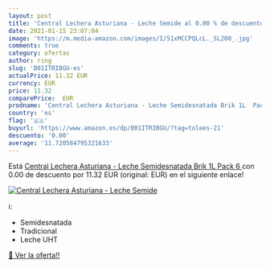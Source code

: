 ```yaml
---
layout: post
title: 'Central Lechera Asturiana - Leche Semide al 0.00 % de descuento'
date: 2021-01-15 23:07:04
image: 'https://m.media-amazon.com/images/I/51xMCCPQLcL._SL200_.jpg'
comments: true
category: ofertas
author: ring
slug: 'B01ITRIBGU-es'
actualPrice: 11.32 EUR
currency: EUR
price: 11.32
comparePrice:  EUR
prodname: 'Central Lechera Asturiana - Leche Semidesnatada Brik 1L  Pack 6 '
country: 'es'
flag: '🇪🇸'
buyurl: 'https://www.amazon.es/dp/B01ITRIBGU/?tag=tolees-21'
descuento: '0.00'
average: '11.720584795321633'
---
```


Está [Central Lechera Asturiana - Leche Semidesnatada Brik 1L  Pack 6 ](https://www.amazon.es/dp/B01ITRIBGU/?tag=tolees-21) con 0.00 de descuento por 11.32 EUR (original:  EUR) en el siguiente enlace!

[![Central Lechera Asturiana - Leche Semide](https://m.media-amazon.com/images/I/51xMCCPQLcL._SL200_.jpg)](https://www.amazon.es/dp/B01ITRIBGU/?tag=tolees-21)

ℹ️:

- Semidesnatada
- Tradicional
- Leche UHT

[🛒 Ver la oferta!!](https://www.amazon.es/dp/B01ITRIBGU/?tag=tolees-21)
